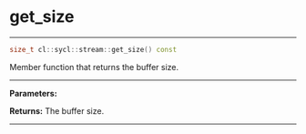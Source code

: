 # get_size

---

```cpp
size_t cl::sycl::stream::get_size() const
```


Member function that returns the buffer size. 


---
**Parameters:**

**Returns:** The buffer size. 

---
